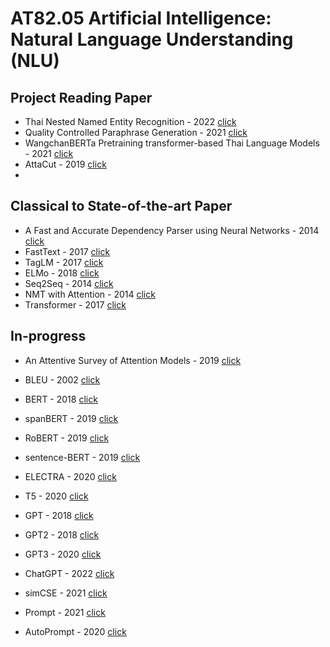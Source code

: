 #  AT82.05 Artificial Intelligence: Natural Language Understanding (NLU)

## Project Reading Paper
- Thai Nested Named Entity Recognition - 2022 [click](./Assignment/paper/ThaiNNER.md)
- Quality Controlled Paraphrase Generation - 2021 [click](./Assignment/paper/QCPG.md)
- WangchanBERTa Pretraining transformer-based Thai Language Models - 2021 [click](./Assignment/paper/WangchanBERTa.md)
- AttaCut - 2019 [click](./Assignment/paper/Attacut.md)
- 
## Classical to State-of-the-art Paper
- A Fast and Accurate Dependency Parser using Neural Networks - 2014 [click](./Assignment/paper/A%20Fast%20and%20Accurate%20Dependency%20Parser%20using%20Neural%20Networks.md)
- FastText - 2017 [click](./Assignment/paper/FastText.md)
- TagLM - 2017 [click](./Assignment/paper/TagLM.md)
- ELMo - 2018 [click](./Assignment/paper/ELMo.md)
- Seq2Seq - 2014 [click](./Assignment/paper/seq2seq.md)
- NMT with Attention - 2014 [click](./Assignment/paper/NMTAttention.md)
- Transformer - 2017 [click](./Assignment/paper/transformer.md)

## In-progress
- An Attentive Survey of Attention Models - 2019 [click](./Assignment/paper/AttentiveAttention.md)
- BLEU - 2002 [click](./Assignment/paper/BLEU.md)

- BERT - 2018 [click](./Assignment/paper/BERT.md)
- spanBERT - 2019 [click]()
- RoBERT - 2019 [click]()
- sentence-BERT - 2019 [click]()
- ELECTRA - 2020 [click]()
- T5 - 2020 [click]()

- GPT - 2018 [click]()
- GPT2 - 2018 [click]()
- GPT3 - 2020 [click]()
- ChatGPT - 2022 [click]()

- simCSE - 2021 [click]()
- Prompt - 2021 [click]()
- AutoPrompt - 2020 [click]()